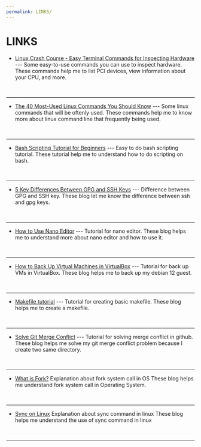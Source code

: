 ```yaml
---
permalink: LINKS/
---
```


# LINKS

* [Linux Crash Course - Easy Terminal Commands for Inspecting Hardware](https://youtu.be/oGyJr-iUwt8?si=59V2boc0XfmlFekg) --- 
Some easy-to-use commands you can use to inspect hardware. 
These commands help me to list PCI devices, view information about your CPU, and more.
<br>
<hr>

* [The 40 Most-Used Linux Commands You Should Know](https://kinsta.com/blog/linux-commands/) --- 
Some linux commands that will be oftenly used. 
These commands help me to know more about linux command line that frequently being used.
<br>
<hr>

* [Bash Scripting Tutorial for Beginners](https://www.youtube.com/watch?v=tK9Oc6AEnR4) --- 
Easy to do bash scripting tutorial. 
These tutorial help me to understand how to do scripting on bash.
<br>
<hr>

* [5 Key Differences Between GPG and SSH Keys](https://locall.host/gpg-vs-ssh-key/?expand_article=1) --- 
Difference between GPG and SSH key. 
These blog let me know the difference between ssh and gpg keys.
<br>
<hr>

* [How to Use Nano Editor](https://linuxize.com/post/how-to-use-nano-text-editor/) --- 
Tutorial for nano editor. 
These blog helps me to understand more about nano editor and how to use it.
<br>
<hr>

* [How to Back Up Virtual Machines in VirtualBox](https://www.thetechedvocate.org/how-to-backup-and-move-virtualbox-machines/#:~:text=Backup%20Your%20Virtual%20Machine&text=Step%201%3A%20Open%20VirtualBox%20and,and%20select%20%E2%80%9CExport%20Appliance.%E2%80%9Dhttps://www.thetechedvocate.org/how-to-backup-and-move-virtualbox-machines/#:~:text=Backup%20Your%20Virtual%20Machine&text=Step%201%3A%20Open%20VirtualBox%20and,and%20select%20%E2%80%9CExport%20Appliance.%E2%80%9D) --- 
Tutorial for back up VMs in VirtualBox. 
These blog helps me to back up my debian 12 guest.
<br>
<hr>

* [Makefile tutorial](https://www.youtube.com/watch?v=_r7i5X0rXJk) --- 
Tutorial for creating basic makefile. 
These blog helps me to create a makefile.
<br>
<hr>

* [Solve Git Merge Conflict](https://www.simplilearn.com/tutorials/git-tutorial/merge-conflicts-in-git) ---
Tutorial for solving merge conflict in github.
These blog helps me solve my git merge conflict problem because I create two same directory.
<br>
<hr>

* [What is Fork?](https://www.geeksforgeeks.org/fork-system-call-in-operating-system/)
Explanation about fork system call in OS
These blog helps me understand fork system call in Operating System.
<br>
<hr>

* [Sync on Linux](https://www.geeksforgeeks.org/sync-command-in-linux-with-examples/)
Explanation about sync command in linux
These blog helps me understand the use of sync command in linux
<br>
<hr>
